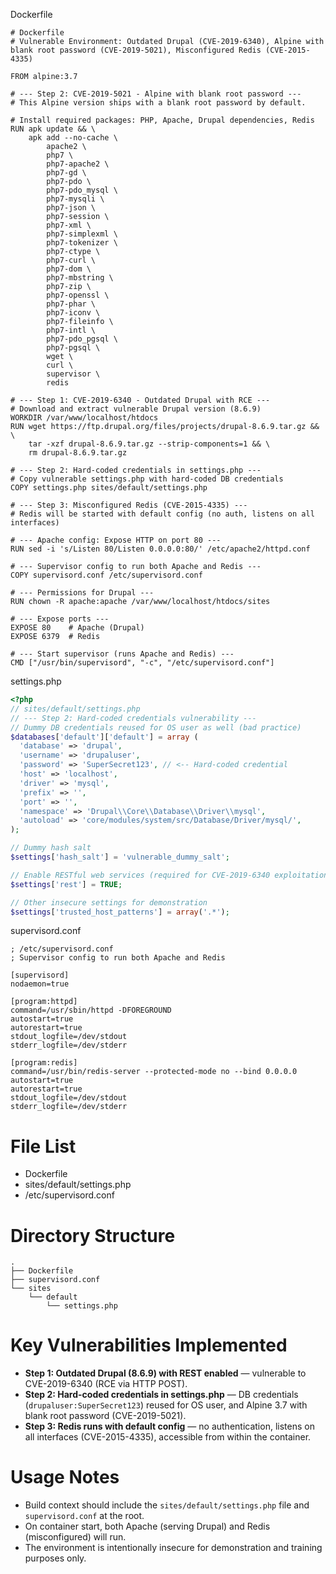 Dockerfile
```
# Dockerfile
# Vulnerable Environment: Outdated Drupal (CVE-2019-6340), Alpine with blank root password (CVE-2019-5021), Misconfigured Redis (CVE-2015-4335)

FROM alpine:3.7

# --- Step 2: CVE-2019-5021 - Alpine with blank root password ---
# This Alpine version ships with a blank root password by default.

# Install required packages: PHP, Apache, Drupal dependencies, Redis
RUN apk update && \
    apk add --no-cache \
        apache2 \
        php7 \
        php7-apache2 \
        php7-gd \
        php7-pdo \
        php7-pdo_mysql \
        php7-mysqli \
        php7-json \
        php7-session \
        php7-xml \
        php7-simplexml \
        php7-tokenizer \
        php7-ctype \
        php7-curl \
        php7-dom \
        php7-mbstring \
        php7-zip \
        php7-openssl \
        php7-phar \
        php7-iconv \
        php7-fileinfo \
        php7-intl \
        php7-pdo_pgsql \
        php7-pgsql \
        wget \
        curl \
        supervisor \
        redis

# --- Step 1: CVE-2019-6340 - Outdated Drupal with RCE ---
# Download and extract vulnerable Drupal version (8.6.9)
WORKDIR /var/www/localhost/htdocs
RUN wget https://ftp.drupal.org/files/projects/drupal-8.6.9.tar.gz && \
    tar -xzf drupal-8.6.9.tar.gz --strip-components=1 && \
    rm drupal-8.6.9.tar.gz

# --- Step 2: Hard-coded credentials in settings.php ---
# Copy vulnerable settings.php with hard-coded DB credentials
COPY settings.php sites/default/settings.php

# --- Step 3: Misconfigured Redis (CVE-2015-4335) ---
# Redis will be started with default config (no auth, listens on all interfaces)

# --- Apache config: Expose HTTP on port 80 ---
RUN sed -i 's/Listen 80/Listen 0.0.0.0:80/' /etc/apache2/httpd.conf

# --- Supervisor config to run both Apache and Redis ---
COPY supervisord.conf /etc/supervisord.conf

# --- Permissions for Drupal ---
RUN chown -R apache:apache /var/www/localhost/htdocs/sites

# --- Expose ports ---
EXPOSE 80    # Apache (Drupal)
EXPOSE 6379  # Redis

# --- Start supervisor (runs Apache and Redis) ---
CMD ["/usr/bin/supervisord", "-c", "/etc/supervisord.conf"]
```

settings.php
```php
<?php
// sites/default/settings.php
// --- Step 2: Hard-coded credentials vulnerability ---
// Dummy DB credentials reused for OS user as well (bad practice)
$databases['default']['default'] = array (
  'database' => 'drupal',
  'username' => 'drupaluser',
  'password' => 'SuperSecret123', // <-- Hard-coded credential
  'host' => 'localhost',
  'driver' => 'mysql',
  'prefix' => '',
  'port' => '',
  'namespace' => 'Drupal\\Core\\Database\\Driver\\mysql',
  'autoload' => 'core/modules/system/src/Database/Driver/mysql/',
);

// Dummy hash salt
$settings['hash_salt'] = 'vulnerable_dummy_salt';

// Enable RESTful web services (required for CVE-2019-6340 exploitation)
$settings['rest'] = TRUE;

// Other insecure settings for demonstration
$settings['trusted_host_patterns'] = array('.*');
```

supervisord.conf
```
; /etc/supervisord.conf
; Supervisor config to run both Apache and Redis

[supervisord]
nodaemon=true

[program:httpd]
command=/usr/sbin/httpd -DFOREGROUND
autostart=true
autorestart=true
stdout_logfile=/dev/stdout
stderr_logfile=/dev/stderr

[program:redis]
command=/usr/bin/redis-server --protected-mode no --bind 0.0.0.0
autostart=true
autorestart=true
stdout_logfile=/dev/stdout
stderr_logfile=/dev/stderr
```

# File List

- Dockerfile
- sites/default/settings.php
- /etc/supervisord.conf

# Directory Structure

```
.
├── Dockerfile
├── supervisord.conf
└── sites
    └── default
        └── settings.php
```

# Key Vulnerabilities Implemented

- **Step 1: Outdated Drupal (8.6.9) with REST enabled** — vulnerable to CVE-2019-6340 (RCE via HTTP POST).
- **Step 2: Hard-coded credentials in settings.php** — DB credentials (`drupaluser:SuperSecret123`) reused for OS user, and Alpine 3.7 with blank root password (CVE-2019-5021).
- **Step 3: Redis runs with default config** — no authentication, listens on all interfaces (CVE-2015-4335), accessible from within the container.

# Usage Notes

- Build context should include the `sites/default/settings.php` file and `supervisord.conf` at the root.
- On container start, both Apache (serving Drupal) and Redis (misconfigured) will run.
- The environment is intentionally insecure for demonstration and training purposes only.